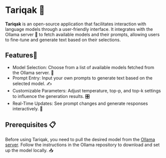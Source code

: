 # Tariqak 🌟
**Tariqak** is an open-source application that facilitates interaction with language models through a user-friendly interface.
It integrates with the Ollama server 🦙 to fetch available models and their prompts, allowing users to fine-tune and generate text based on their selections. 

<h2>Features🚀</h2>

 * Model Selection: Choose from a list of available models fetched from the Ollama server. 🧩
 * Prompt Entry: Input your own prompts to generate text based on the selected model. ✍️
 * Customizable Parameters: Adjust temperature, top-p, and top-k settings to influence the generation results. 🎛️
 * Real-Time Updates: See prompt changes and generate responses interactively. 🔄

<h2>Prerequisites 📋 </h2>
Before using Tariqak, you need to pull the desired model from the <a href="https://github.com/ollama/ollama">Ollama server</a>. Follow the instructions in the Ollama repository to download and set up the model locally. 📥
